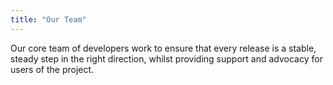 ```yaml
---
title: "Our Team"
---
```

Our core team of developers work to ensure that every release is a stable, steady step in the right direction, whilst providing support and advocacy for users of the project.
